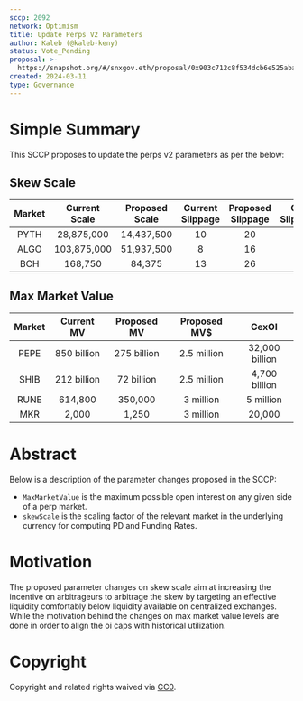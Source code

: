 ```yaml
---
sccp: 2092
network: Optimism
title: Update Perps V2 Parameters
author: Kaleb (@kaleb-keny)
status: Vote_Pending
proposal: >-
  https://snapshot.org/#/snxgov.eth/proposal/0x903c712c8f534dcb6e525aba0196c6f0b29190ff211387b405fb053c3f6e6826
created: 2024-03-11
type: Governance
---
```


# Simple Summary

This SCCP proposes to update the perps v2 parameters as per the below:

## Skew Scale

| **Market** | **Current  Scale** | **Proposed Scale** | **Current Slippage** | **Proposed Slippage** | **Cex Slippage** |
|:----------:|:------------------:|:------------------:|:--------------------:|:---------------------:|:----------------:|
|    PYTH    |     28,875,000     |     14,437,500     |          10          |           20          |         7        |
|    ALGO    |     103,875,000    |     51,937,500     |           8          |           16          |         7        |
|     BCH    |       168,750      |       84,375       |          13          |           26          |        11        |

## Max Market Value

| **Market** | **Current MV** | **Proposed MV** | **Proposed MV$** |   **CexOI**     |
|:----------:|:--------------:|:---------------:|:----------------:| :-------------: |
|    PEPE    |   850 billion  |   275 billion   |    2.5 million   |  32,000 billion |
|    SHIB    |   212 billion  |    72 billion   |    2.5 million   | 4,700 billion   |
|    RUNE    |   614,800      |    350,000      |     3 million    |   5 million     |
|     MKR    |     2,000      |     1,250       |     3 million    |     20,000      |

# Abstract

Below is a description of the parameter changes proposed in the SCCP:
- `MaxMarketValue` is the maximum possible open interest on any given side of a perp market.
- `skewScale` is the scaling factor of the relevant market in the underlying currency for computing PD and Funding Rates.

# Motivation

The proposed parameter changes on skew scale aim at increasing the incentive on arbitrageurs to arbitrage the skew by targeting an effective liquidity comfortably below liquidity available on centralized exchanges. While the motivation behind the changes on max market value levels are done in order to align the oi caps with historical utilization. 

# Copyright

Copyright and related rights waived via [CC0](https://creativecommons.org/publicdomain/zero/1.0/).


